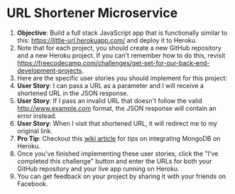 # URL Shortener Microservice

1. **Objective**: Build a full stack JavaScript app that is functionally similar to this: https://little-url.herokuapp.com/ and deploy it to Heroku.
2. Note that for each project, you should create a new GitHub repository and a new Heroku project. If you can't remember how to do this, revisit https://freecodecamp.com/challenges/get-set-for-our-back-end-development-projects.
3. Here are the specific user stories you should implement for this project:
4. **User Story**:  I can pass a URL as a parameter and I will receive a shortened URL in the JSON response.
5. **User Story**: If I pass an invalid URL that doesn't follow the valid http://www.example.com format, the JSON response will contain an error instead.
6. **User Story**: When I visit that shortened URL, it will redirect me to my original link.
7. **Pro Tip**: Checkout this [wiki article](https://github.com/FreeCodeCamp/FreeCodeCamp/wiki/Using-MongoDB-And-Deploying-To-Heroku/) for tips on integrating MongoDB on Heroku.
8. Once you've finished implementing these user stories, click the "I've completed this challenge" button and enter the URLs for both your GitHub repository and your live app running on Heroku.
9. You can get feedback on your project by sharing it with your friends on Facebook.
